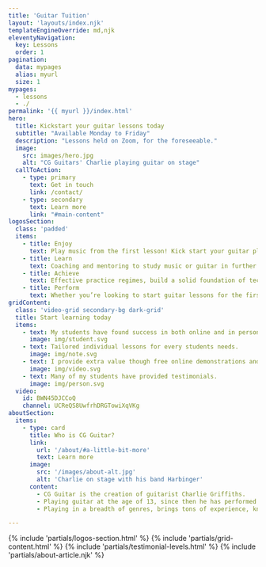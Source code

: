 ```yaml
---
title: 'Guitar Tuition'
layout: 'layouts/index.njk'
templateEngineOverride: md,njk
eleventyNavigation:
  key: Lessons
  order: 1
pagination:
  data: mypages
  alias: myurl
  size: 1
mypages:
  - lessons
  - ./
permalink: '{{ myurl }}/index.html'
hero:
  title: Kickstart your guitar lessons today
  subtitle: "Available Monday to Friday"
  description: "Lessons held on Zoom, for the foreseeable."
  image:
    src: images/hero.jpg
    alt: "CG Guitars' Charlie playing guitar on stage"
  callToAction:
    - type: primary
      text: Get in touch
      link: /contact/
    - type: secondary
      text: Learn more
      link: "#main-content"
logosSection:
  class: 'padded'
  items:
    - title: Enjoy
      text: Play music from the first lesson! Kick start your guitar playing with enjoyable and frustration free methods.
    - title: Learn
      text: Coaching and mentoring to study music or guitar in further education, prepare for live performances and advice taking  your playing to the next level.
    - title: Achieve
      text: Effective practice regimes, build a solid foundation of technique and repertoire, with ways to improve your improvisation and composition skills.
    - title: Perform
      text: Whether you’re looking to start guitar lessons for the first time or you need help on how to develop your playing, CG Guitar is the right place for you.
gridContent:
  class: 'video-grid secondary-bg dark-grid'
  title: Start learning today
  items:
    - text: My students have found success in both online and in person lessons.
      image: img/student.svg
    - text: Tailored individual lessons for every students needs.
      image: img/note.svg
    - text: I provide extra value though free online demonstrations and tutorials.
      image: img/video.svg
    - text: Many of my students have provided testimonials.
      image: img/person.svg
  video:
    id: BWN45DJCCoQ
    channel: UCReQS8UwfrhDRGTowiXqVKg
aboutSection:
  items:
    - type: card
      title: Who is CG Guitar?
      link:
        url: '/about/#a-little-bit-more'
        text: Learn more
      image:
        src: '/images/about-alt.jpg'
        alt: 'Charlie on stage with his band Harbinger'
      content:
        - CG Guitar is the creation of guitarist Charlie Griffiths.
        - Playing guitar at the age of 13, since then he has performed in a number of bands that have required him to play a variety of genres.
        - Playing in a breadth of genres, brings tons of experience, knowledge and advice to share.

---
```


{% include 'partials/logos-section.html' %}
{% include 'partials/grid-content.html' %}
{% include 'partials/testimonial-levels.html' %}
{% include 'partials/about-article.njk' %}


